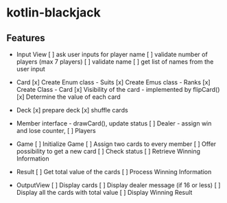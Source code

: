 # kotlin-blackjack

## Features 
- Input View 
[ ] ask user inputs for player name
[ ] validate number of players (max 7 players)
[ ] validate name 
[ ] get list of names from the user input

- Card 
[x] Create Enum class - Suits
[x] Create Emus class - Ranks
[x] Create Class - Card
[x] Visibility of the card - implemented by flipCard() 
[x] Determine the value of each card

- Deck
[x] prepare deck
[x] shuffle cards

- Member interface - drawCard(), update status
[ ] Dealer - assign win and lose counter, 
[ ] Players 

- Game 
[ ] Initialize Game
[ ] Assign two cards to every member
[ ] Offer possibility to get a new card
[ ] Check status
[ ] Retrieve Winning Information

- Result 
[ ] Get total value of the cards
[ ] Process Winning Information

- OutputView
[ ] Display cards
[ ] Display dealer message (if 16 or less)
[ ] Display all the cards with total value
[ ] Display Winning Result
